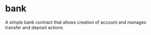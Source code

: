 # bank
A simple bank contract that allows creation of account and manages transfer and deposit actions

